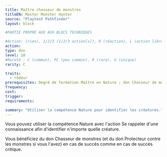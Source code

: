 ```yaml
---
title: Maître chasseur de monstres
titleEN: Master Monster Hunter
source: "Playtest Pathfinder"
layout: block

#PARTIE PROPRE AUX AUX BLOCS TECHNIQUES

#Action: (rien), 1/2/3 (1/2/3 action[s]), R (réaction), L (action libre)
action: 
type: don
level: 10
#Rareté : C (commun), PC (peu commun), R (rare), U (unique)
rarity: C

traits:
  - rôdeur
prerequisites: Degré de formation Maître en Nature ; don Chasseur de monstres
frequency: 
cost:
trigger: 
requirements: 

summary: "Utiliser la compétence Nature pour identifier les créatures."
---
```


Vous pouvez utiliser la compétence Nature avec l'action Se rappeler d'une connaissance afin d'identifier n'importe quelle créature.

Vous bénéficiez du don Chasseur de monstres (et du don Protecteur contre les monstres si vous l'avez) en cas de succès comme en cas de succès critique.
